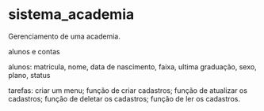 # sistema_academia
Gerenciamento de uma academia.


alunos e contas

alunos:
matricula, nome, data de nascimento, faixa, ultima graduação, sexo, plano, status

tarefas:
criar um menu;
função de criar cadastros;
função de atualizar os cadastros;
função de deletar os cadastros;
função de ler os cadastros.